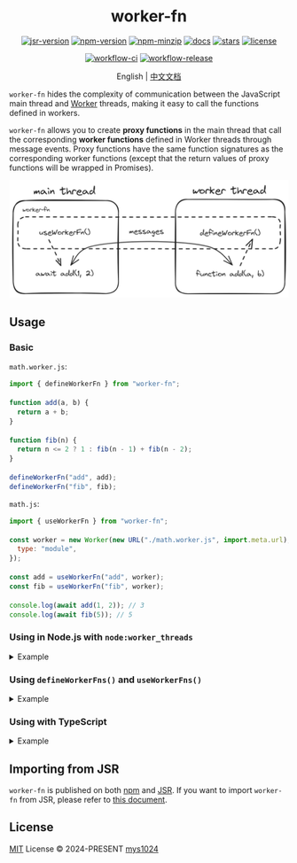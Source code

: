 <div align="center">

# worker-fn

[![jsr-version](https://img.shields.io/jsr/v/@mys/worker-fn?style=flat-square&color=%23f7df1e)](https://jsr.io/@mys/worker-fn)
[![npm-version](https://img.shields.io/npm/v/worker-fn?style=flat-square&color=%23cb3837)](https://www.npmjs.com/package/worker-fn)
[![npm-minzip](https://img.shields.io/bundlephobia/minzip/worker-fn?style=flat-square&label=minzip)](https://bundlephobia.com/package/worker-fn)
[![docs](https://img.shields.io/badge/docs-reference-blue?style=flat-square)](https://jsr.io/@mys/worker-fn/doc?style=flat-square)
[![stars](https://img.shields.io/github/stars/mys1024/worker-fn?style=flat-square)](https://github.com/mys1024/worker-fn)
[![license](https://img.shields.io/github/license/mys1024/worker-fn?&style=flat-square)](./LICENSE)

[![workflow-ci](https://img.shields.io/github/actions/workflow/status/mys1024/worker-fn/ci.yml?label=ci&style=flat-square)](https://github.com/mys1024/worker-fn/actions/workflows/ci.yml)
[![workflow-release](https://img.shields.io/github/actions/workflow/status/mys1024/worker-fn/release.yml?label=release&style=flat-square)](https://github.com/mys1024/worker-fn/actions/workflows/release.yml)

English | [中文文档](./README_zh.md)

</div>

`worker-fn` hides the complexity of communication between the JavaScript main
thread and [Worker](https://developer.mozilla.org/docs/Web/API/Web_Workers_API)
threads, making it easy to call the functions defined in workers.

`worker-fn` allows you to create **proxy functions** in the main thread that
call the corresponding **worker functions** defined in Worker threads through
message events. Proxy functions have the same function signatures as the
corresponding worker functions (except that the return values of proxy functions
will be wrapped in Promises).

![concepts](./docs/concepts.png)

## Usage

### Basic

`math.worker.js`:

```javascript
import { defineWorkerFn } from "worker-fn";

function add(a, b) {
  return a + b;
}

function fib(n) {
  return n <= 2 ? 1 : fib(n - 1) + fib(n - 2);
}

defineWorkerFn("add", add);
defineWorkerFn("fib", fib);
```

`math.js`:

```javascript
import { useWorkerFn } from "worker-fn";

const worker = new Worker(new URL("./math.worker.js", import.meta.url), {
  type: "module",
});

const add = useWorkerFn("add", worker);
const fib = useWorkerFn("fib", worker);

console.log(await add(1, 2)); // 3
console.log(await fib(5)); // 5
```

### Using in Node.js with `node:worker_threads`

<details>

<summary>Example</summary>

`math.worker.js`:

```javascript
import { parentPort } from "node:worker_threads";
import { defineWorkerFn } from "worker-fn";

function add(a, b) {
  return a + b;
}

function fib(n) {
  return n <= 2 ? 1 : fib(n - 1) + fib(n - 2);
}

defineWorkerFn("add", add, { port: parentPort! });
defineWorkerFn("fib", fib, { port: parentPort! });
```

`math.js`:

```javascript
import { Worker } from "node:worker_threads";
import { useWorkerFn } from "worker-fn";

const worker = new Worker(new URL("./math.worker.js", import.meta.url));

const add = useWorkerFn("add", worker);
const fib = useWorkerFn("fib", worker);

console.log(await add(1, 2)); // 3
console.log(await fib(5)); // 5
```

</details>

### Using `defineWorkerFns()` and `useWorkerFns()`

<details>

<summary>Example</summary>

`math.worker.js`:

```javascript
import { defineWorkerFns } from "worker-fn";

const fns = {
  add(a: number, b: number) {
    return a + b;
  },
  fib(n: number): number {
    return n <= 2 ? 1 : fns.fib(n - 1) + fns.fib(n - 2);
  },
};

defineWorkerFns(fns);
```

`math.js`:

```javascript
import { useWorkerFns } from "worker-fn";

const worker = new Worker(new URL("./math.worker.js", import.meta.url), {
  type: "module",
});

const { add, fib } = useWorkerFns(worker);

console.log(await add(1, 2)); // 3
console.log(await fib(5)); // 5
```

</details>

### Using with TypeScript

<details>

<summary>Example</summary>

`math.worker.ts`:

```typescript
import { defineWorkerFn } from "worker-fn";

function add(a: number, b: number) {
  return a + b;
}

function fib(n: number): number {
  return n <= 2 ? 1 : fib(n - 1) + fib(n - 2);
}

defineWorkerFn("add", add);
defineWorkerFn("fib", fib);

export type Add = typeof add;
export type Fib = typeof fib;
```

`math.ts`:

```typescript
import { useWorkerFn } from "worker-fn";
import type { Add, Fib } from "./math.worker.ts";

const worker = new Worker(new URL("./math.worker.ts", import.meta.url), {
  type: "module",
});

const add = useWorkerFn<Add>("add", worker);
const fib = useWorkerFn<Fib>("fib", worker);

console.log(await add(1, 2)); // 3
console.log(await fib(5)); // 5
```

</details>

## Importing from JSR

`worker-fn` is published on both [npm](https://www.npmjs.com/package/worker-fn)
and [JSR](https://jsr.io/@mys/worker-fn). If you want to import `worker-fn` from
JSR, please refer to
[this document](https://jsr.io/docs/introduction#using-jsr-packages).

## License

[MIT](./LICENSE) License &copy; 2024-PRESENT
[mys1024](https://github.com/mys1024)
